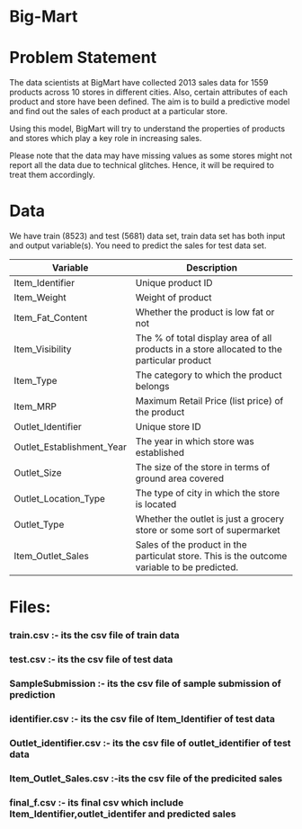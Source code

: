 # Big-Mart

# Problem Statement

The data scientists at BigMart have collected 2013 sales data for 1559 products across 10 stores in different cities. Also, certain attributes of each product and store have been defined. The aim is to build a predictive model and find out the sales of each product at a particular store.

Using this model, BigMart will try to understand the properties of products and stores which play a key role in increasing sales.

 

Please note that the data may have missing values as some stores might not report all the data due to technical glitches. Hence, it will be required to treat them accordingly.


# Data

We have train (8523) and test (5681) data set, train data set has both input and output variable(s). You need to predict the sales for test data set.

| __Variable__                | __Description__                                                                            |
|-----------------------------|----------------                                                                            |
|Item_Identifier              |Unique product ID                                                                           |
|Item_Weight                  |Weight of product                                                                           |                         
|Item_Fat_Content             |Whether the product is low fat or not                                                       |
|Item_Visibility              |The % of total display area of all products in a store allocated to the particular product  |
|Item_Type                    |The category to which the product belongs                                                   |
|Item_MRP                     |Maximum Retail Price (list price) of the product                                            |
|Outlet_Identifier            |Unique store ID                                                                             |
|Outlet_Establishment_Year    |The year in which store was established                                                     |
|Outlet_Size                  |The size of the store in terms of ground area covered                                       |
|Outlet_Location_Type         |The type of city in which the store is located                                              | 
|Outlet_Type                  |Whether the outlet is just a grocery store or some sort of supermarket                      |
|Item_Outlet_Sales            |Sales of the product in the particulat store. This is the outcome variable to be predicted. |


# Files:
### train.csv       :- its the csv file of train data
### test.csv         :- its the csv file of test data
### SampleSubmission :- its the csv file of sample submission of prediction
### identifier.csv    :- its the csv file of Item_Identifier of test data
### Outlet_identifier.csv :- its the csv file of outlet_identifier of test data
### Item_Outlet_Sales.csv :-its the csv file of the predicited sales
### final_f.csv           :- its final csv which include   Item_Identifier,outlet_identifer and predicted sales
